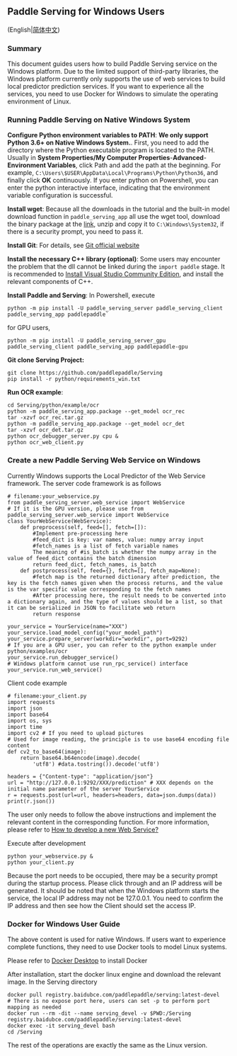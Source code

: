 ## Paddle Serving for Windows Users

(English|[简体中文](./WINDOWS_TUTORIAL_CN.md))

### Summary

This document guides users how to build Paddle Serving service on the Windows platform. Due to the limited support of third-party libraries, the Windows platform currently only supports the use of web services to build local predictor prediction services. If you want to experience all the services, you need to use Docker for Windows to simulate the operating environment of Linux.

### Running Paddle Serving on Native Windows System

**Configure Python environment variables to PATH**: **We only support Python 3.6+ on Native Windows System.**. First, you need to add the directory where the Python executable program is located to the PATH. Usually in **System Properties/My Computer Properties**-**Advanced**-**Environment Variables**, click Path and add the path at the beginning. For example, `C:\Users\$USER\AppData\Local\Programs\Python\Python36`, and finally click **OK** continuously. If you enter python on Powershell, you can enter the python interactive interface, indicating that the environment variable configuration is successful.

**Install wget**: Because all the downloads in the tutorial and the built-in model download function in `paddle_serving_app` all use the wget tool, download the binary package at the [link](http://gnuwin32.sourceforge.net/packages/wget.htm), unzip and copy it to `C:\Windows\System32`, if there is a security prompt, you need to pass it.

**Install Git**: For details, see [Git official website](https://git-scm.com/downloads)

**Install the necessary C++ library (optional)**: Some users may encounter the problem that the dll cannot be linked during the `import paddle` stage. It is recommended to [Install Visual Studio Community Edition](https://visualstudio.microsoft.com/), and install the relevant components of C++.

**Install Paddle and Serving**: In Powershell, execute

```
python -m pip install -U paddle_serving_server paddle_serving_client paddle_serving_app paddlepaddle`
```

for GPU users,

```
python -m pip install -U paddle_serving_server_gpu paddle_serving_client paddle_serving_app paddlepaddle-gpu
```

**Git clone Serving Project:**

```
git clone https://github.com/paddlepaddle/Serving
pip install -r python/requirements_win.txt
```

**Run OCR example**:

```
cd Serving/python/example/ocr
python -m paddle_serving_app.package --get_model ocr_rec
tar -xzvf ocr_rec.tar.gz
python -m paddle_serving_app.package --get_model ocr_det
tar -xzvf ocr_det.tar.gz
python ocr_debugger_server.py cpu &
python ocr_web_client.py
```

### Create a new Paddle Serving Web Service on Windows

Currently Windows supports the Local Predictor of the Web Service framework. The server code framework is as follows

```
# filename:your_webservice.py
from paddle_serving_server.web_service import WebService
# If it is the GPU version, please use from paddle_serving_server.web_service import WebService
class YourWebService(WebService):
    def preprocess(self, feed=[], fetch=[]):
        #Implement pre-processing here
        #feed_dict is key: var names, value: numpy array input
        #fetch_names is a list of fetch variable names
        The meaning of #is_batch is whether the numpy array in the value of feed_dict contains the batch dimension
        return feed_dict, fetch_names, is_batch
    def postprocess(self, feed={}, fetch=[], fetch_map=None):
        #fetch map is the returned dictionary after prediction, the key is the fetch names given when the process returns, and the value is the var specific value corresponding to the fetch names
        #After processing here, the result needs to be converted into a dictionary again, and the type of values should be a list, so that it can be serialized in JSON to facilitate web return
        return response

your_service = YourService(name="XXX")
your_service.load_model_config("your_model_path")
your_service.prepare_server(workdir="workdir", port=9292)
# If you are a GPU user, you can refer to the python example under python/examples/ocr
your_service.run_debugger_service()
# Windows platform cannot use run_rpc_service() interface
your_service.run_web_service()
```

Client code example

```
# filename:your_client.py
import requests
import json
import base64
import os, sys
import time
import cv2 # If you need to upload pictures
# Used for image reading, the principle is to use base64 encoding file content
def cv2_to_base64(image):
    return base64.b64encode(image).decode(
        'utf8') #data.tostring()).decode('utf8')

headers = {"Content-type": "application/json"}
url = "http://127.0.0.1:9292/XXX/prediction" # XXX depends on the initial name parameter of the server YourService
r = requests.post(url=url, headers=headers, data=json.dumps(data))
print(r.json())
```

The user only needs to follow the above instructions and implement the relevant content in the corresponding function. For more information, please refer to [How to develop a new Web Service? ](./NEW_WEB_SERVICE.md)

Execute after development

```
python your_webservice.py &
python your_client.py
```

Because the port needs to be occupied, there may be a security prompt during the startup process. Please click through and an IP address will be generated. It should be noted that when the Windows platform starts the service, the local IP address may not be 127.0.0.1. You need to confirm the IP address and then see how the Client should set the access IP.

### Docker for Windows User Guide

The above content is used for native Windows. If users want to experience complete functions, they need to use Docker tools to model Linux systems.

Please refer to [Docker Desktop](https://www.docker.com/products/docker-desktop) to install Docker

After installation, start the docker linux engine and download the relevant image. In the Serving directory

```
docker pull registry.baidubce.com/paddlepaddle/serving:latest-devel
# There is no expose port here, users can set -p to perform port mapping as needed
docker run --rm -dit --name serving_devel -v $PWD:/Serving registry.baidubce.com/paddlepaddle/serving:latest-devel
docker exec -it serving_devel bash
cd /Serving
```

The rest of the operations are exactly the same as the Linux version.
